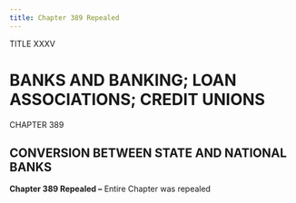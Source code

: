 ```yaml
---
title: Chapter 389 Repealed
---
```


TITLE XXXV
                                             
BANKS AND BANKING; LOAN ASSOCIATIONS; CREDIT UNIONS
===================================================

CHAPTER 389
                                             
CONVERSION BETWEEN STATE AND NATIONAL BANKS
-------------------------------------------

**Chapter 389 Repealed –** Entire Chapter was repealed
